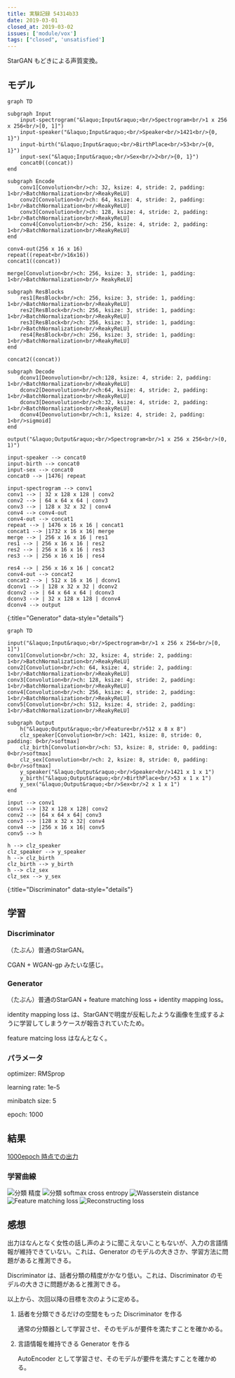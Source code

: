 ```yaml
---
title: 実験記録 54314b33
date: 2019-03-01
closed_at: 2019-03-02
issues: ['module/vox']
tags: ["closed", 'unsatisfied']
---
```


StarGAN もどきによる声質変換。

## モデル ##

```mermaid
graph TD

subgraph Input
    input-spectrogram("&laquo;Input&raquo;<br/>Spectrogram<br/>1 x 256 x 256<br/>[0, 1]")
    input-speaker("&laquo;Input&raquo;<br/>Speaker<br/>1421<br/>{0, 1}")
    input-birth("&laquo;Input&raquo;<br/>BirthPlace<br/>53<br/>{0, 1}")
    input-sex("&laquo;Input&raquo;<br/>Sex<br/>2<br/>{0, 1}")
    concat0((concat))
end

subgraph Encode
    conv1[Convolution<br/>ch: 32, ksize: 4, stride: 2, padding: 1<br/>BatchNormalization<br/>ReakyReLU]
    conv2[Convolution<br/>ch: 64, ksize: 4, stride: 2, padding: 1<br/>BatchNormalization<br/>ReakyReLU]
    conv3[Convolution<br/>ch: 128, ksize: 4, stride: 2, padding: 1<br/>BatchNormalization<br/>ReakyReLU]
    conv4[Convolution<br/>ch: 256, ksize: 4, stride: 2, padding: 1<br/>BatchNormalization<br/>ReakyReLU]
end

conv4-out(256 x 16 x 16)
repeat((repeat<br/>16x16))
concat1((concat))

merge[Convolution<br/>ch: 256, ksize: 3, stride: 1, padding: 1<br/>BatchNormalization<br/> ReakyReLU]

subgraph ResBlocks
    res1[ResBlock<br/>ch: 256, ksize: 3, stride: 1, padding: 1<br/>BatchNormalization<br/>ReakyReLU]
    res2[ResBlock<br/>ch: 256, ksize: 3, stride: 1, padding: 1<br/>BatchNormalization<br/>ReakyReLU]
    res3[ResBlock<br/>ch: 256, ksize: 3, stride: 1, padding: 1<br/>BatchNormalization<br/>ReakyReLU]
    res4[ResBlock<br/>ch: 256, ksize: 3, stride: 1, padding: 1<br/>BatchNormalization<br/>ReakyReLU]
end

concat2((concat))

subgraph Decode
    dconv1[Deonvolution<br/>ch:128, ksize: 4, stride: 2, padding: 1<br/>BatchNormalization<br/>ReakyReLU]
    dconv2[Deonvolution<br/>ch:64, ksize: 4, stride: 2, padding: 1<br/>BatchNormalization<br/>ReakyReLU]
    dconv3[Deonvolution<br/>ch:32, ksize: 4, stride: 2, padding: 1<br/>BatchNormalization<br/>ReakyReLU]
    dconv4[Deonvolution<br/>ch:1, ksize: 4, stride: 2, padding: 1<br/>sigmoid]
end

output("&laquo;Output&raquo;<br/>Spectrogram<br/>1 x 256 x 256<br/>(0, 1)")

input-speaker --> concat0
input-birth --> concat0
input-sex --> concat0
concat0 --> |1476| repeat

input-spectrogram --> conv1
conv1 --> | 32 x 128 x 128 | conv2
conv2 --> | 64 x 64 x 64 | conv3
conv3 --> | 128 x 32 x 32 | conv4
conv4 --> conv4-out
conv4-out --> concat1
repeat --> | 1476 x 16 x 16 | concat1
concat1 --> |1732 x 16 x 16| merge
merge --> | 256 x 16 x 16 | res1
res1 --> | 256 x 16 x 16 | res2
res2 --> | 256 x 16 x 16 | res3
res3 --> | 256 x 16 x 16 | res4

res4 --> | 256 x 16 x 16 | concat2
conv4-out --> concat2
concat2 --> | 512 x 16 x 16 | dconv1
dconv1 --> | 128 x 32 x 32 | dconv2
dconv2 --> | 64 x 64 x 64 | dconv3
dconv3 --> | 32 x 128 x 128 | dconv4
dconv4 --> output
```
{:title="Generator" data-style="details"}

```mermaid
graph TD

input("&laquo;Input&raquo;<br/>Spectrogram<br/>1 x 256 x 256<br/>[0, 1]")
conv1[Convolution<br/>ch: 32, ksize: 4, stride: 2, padding: 1<br/>BatchNormalization<br/>ReakyReLU]
conv2[Convolution<br/>ch: 64, ksize: 4, stride: 2, padding: 1<br/>BatchNormalization<br/>ReakyReLU]
conv3[Convolution<br/>ch: 128, ksize: 4, stride: 2, padding: 1<br/>BatchNormalization<br/>ReakyReLU]
conv4[Convolution<br/>ch: 256, ksize: 4, stride: 2, padding: 1<br/>BatchNormalization<br/>ReakyReLU]
conv5[Convolution<br/>ch: 512, ksize: 4, stride: 2, padding: 1<br/>BatchNormalization<br/>ReakyReLU]

subgraph Output
    h("&laquo;Output&raquo;<br/>Feature<br/>512 x 8 x 8")
    clz_speaker[Convolution<br/>ch: 1421, ksize: 8, stride: 0, padding: 0<br/>softmax]
    clz_birth[Convolution<br/>ch: 53, ksize: 8, stride: 0, padding: 0<br/>softmax]
    clz_sex[Convolution<br/>ch: 2, ksize: 8, stride: 0, padding: 0<br/>softmax]
    y_speaker("&laquo;Output&raquo;<br/>Speaker<br/>1421 x 1 x 1")
    y_birth("&laquo;Output&raquo;<br/>BirthPlace<br/>53 x 1 x 1")
    y_sex("&laquo;Output&raquo;<br/>Sex<br/>2 x 1 x 1")
end

input --> conv1
conv1 --> |32 x 128 x 128| conv2
conv2 --> |64 x 64 x 64| conv3
conv3 --> |128 x 32 x 32| conv4
conv4 --> |256 x 16 x 16| conv5
conv5 --> h

h --> clz_speaker
clz_speaker --> y_speaker
h --> clz_birth
clz_birth --> y_birth
h --> clz_sex
clz_sex --> y_sex
```
{:title="Discriminator" data-style="details"}

## 学習 ##

### Discriminator ###

（たぶん）普通のStarGAN。

CGAN + WGAN-gp みたいな感じ。

### Generator ###

（たぶん）普通のStarGAN + feature matching loss + identity mapping loss。

identity mapping loss は、StarGANで明度が反転したような画像を生成するように学習してしまうケースが報告されていたため。

feature matcing loss はなんとなく。

### パラメータ ###

optimizer: RMSprop

learning rate: 1e-5

minibatch size: 5

epoch: 1000

## 結果 ##

[1000epoch 時点での出力](https://drive.google.com/open?id=1B2PIzrxNX0E_ikUOWawAvHBUuktqyOXV)

### 学習曲線 ###

<img data-gdrive="1dKPiePP4s0Sjwca6vJnAL2NlsPZVdu2O" title="分類 精度" />
<img data-gdrive="1XK2hcMKiUkZQmAuZVq1oBn79vlarbHro" title="分類 softmax cross entropy" />
<img data-gdrive="1Khi-icVTrFJFssYqbR7iPK9zN7xl5Fem" title="Wasserstein distance" />
<img data-gdrive="1cD96Ul7BkLUGVkLkRRy5dziww_8iGZt5" title="Feature matching loss" />
<img data-gdrive="19SfdUQMyy_wHJzTClQhSnI7ebwVUeznK" title="Reconstructing loss" />

## 感想 ##

出力はなんとなく女性の話し声のように聞こえないこともないが、入力の言語情報が維持できていない。これは、Generator のモデルの大きさか、学習方法に問題があると推測できる。

Discriminator は、話者分類の精度がかなり低い。これは、Discriminator のモデルの大きさに問題があると推測できる。

以上から、次回以降の目標を次のように定める。

1.  話者を分類できるだけの空間をもった Discriminator を作る

    通常の分類器として学習させ、そのモデルが要件を満たすことを確かめる。

2.  言語情報を維持できる Generator を作る

    AutoEncoder として学習させ、そのモデルが要件を満たすことを確かめる。